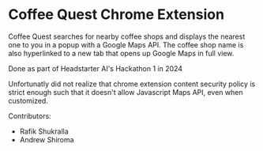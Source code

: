 # Coffee Quest Chrome Extension

Coffee Quest searches for nearby coffee shops and displays the nearest one to you in a popup with a Google Maps API. 
The coffee shop name is also hyperlinked to a new tab that opens up Google Maps in full view.

Done as part of Headstarter AI's Hackathon 1 in 2024

Unfortunatly did not realize that chrome extension content security policy is strict enough such that it doesn't allow Javascript Maps API, even when customized. 

Contributors:
* Rafik Shukralla
* Andrew Shiroma
